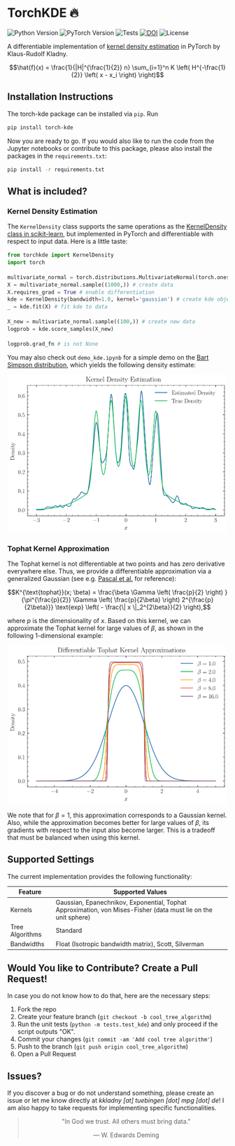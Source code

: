 # TorchKDE :fire:

![Python Version](https://img.shields.io/badge/python-3.11.11%2B-blue.svg)
![PyTorch Version](https://img.shields.io/badge/pytorch-2.5.1-brightgreen.svg)
![Tests](https://github.com/rudolfwilliam/torch-kde/actions/workflows/ci.yml/badge.svg)
[![DOI](https://zenodo.org/badge/901331908.svg)](https://doi.org/10.5281/zenodo.14674657)
![License](https://img.shields.io/github/license/rudolfwilliam/torch-kde)

A differentiable implementation of [kernel density estimation](https://en.wikipedia.org/wiki/Kernel_density_estimation) in PyTorch by Klaus-Rudolf Kladny.

$$\hat{f}(x) = \frac{1}{|H|^{\frac{1}{2}} n} \sum_{i=1}^n K \left( H^{-\frac{1}{2}} \left( x - x_i \right) \right)$$

## Installation Instructions

The torch-kde package can be installed via `pip`. Run

```bash
pip install torch-kde
```

Now you are ready to go. If you would also like to run the code from the Jupyter notebooks or contribute to this package, please also install the packages in the `requirements.txt`:

```bash
pip install -r requirements.txt
```

## What is included?

### Kernel Density Estimation

The `KernelDensity` class supports the same operations as the [KernelDensity class in scikit-learn](https://scikit-learn.org/dev/modules/generated/sklearn.neighbors.KernelDensity.html), but implemented in PyTorch and differentiable with respect to input data. Here is a little taste:

```python
from torchkde import KernelDensity
import torch

multivariate_normal = torch.distributions.MultivariateNormal(torch.ones(2), torch.eye(2))
X = multivariate_normal.sample((1000,)) # create data
X.requires_grad = True # enable differentiation
kde = KernelDensity(bandwidth=1.0, kernel='gaussian') # create kde object with isotropic bandwidth matrix
_ = kde.fit(X) # fit kde to data

X_new = multivariate_normal.sample((100,)) # create new data 
logprob = kde.score_samples(X_new)

logprob.grad_fn # is not None
```

You may also check out `demo_kde.ipynb` for a simple demo on the [Bart Simpson distribution](https://www.stat.cmu.edu/~larry/=sml/densityestimation.pdf), which yields the following density estimate:

<p align="center">
<img src="/plots/bart_simpson_kde.svg" width="500">
</p>

### Tophat Kernel Approximation

The Tophat kernel is not differentiable at two points and has zero derivative everywhere else. Thus, we provide a differentiable approximation via a generalized Gaussian (see e.g. [Pascal et al.](https://arxiv.org/pdf/1302.6498) for reference):

$$K^{\text{tophat}}(x; \beta) = \frac{\beta \Gamma \left( \frac{p}{2} \right) }{\pi^{\frac{p}{2}} \Gamma \left( \frac{p}{2\beta} \right) 2^{\frac{p}{2\beta}}} \text{exp} \left( - \frac{\| x \|_2^{2\beta}}{2} \right),$$

where $p$ is the dimensionality of $x$. Based on this kernel, we can approximate the Tophat kernel for large values of $\beta$, as shown in the following 1-dimensional example:

<p align="center">
<img src="/plots/tophat_approx.svg" width="500">
</p>

We note that for $\beta = 1$, this approximation corresponds to a Gaussian kernel. Also, while the approximation becomes better for large values of $\beta$, its gradients with respect to the input also become larger. This is a tradeoff that must be balanced when using this kernel.

## Supported Settings

The current implementation provides the following functionality:

<div align="center">

| Feature                  | Supported Values            |
|--------------------------|-----------------------------|
| Kernels                  | Gaussian, Epanechnikov, Exponential, Tophat Approximation, von Mises-Fisher (data must lie on the unit sphere) |
| Tree Algorithms          | Standard                    |
| Bandwidths               | Float (Isotropic bandwidth matrix), Scott, Silverman |

</div>

## Would You like to Contribute? Create a Pull Request!

In case you do not know how to do that, here are the necessary steps:

1. Fork the repo
2. Create your feature branch (`git checkout -b cool_tree_algorithm`)
3. Run the unit tests (`python -m tests.test_kde`) and only proceed if the script outputs "OK".
4. Commit your changes (`git commit -am 'Add cool tree algorithm'`)
5. Push to the branch (`git push origin cool_tree_algorithm`)
6. Open a Pull Request

## Issues?

If you discover a bug or do not understand something, please create an issue or let me know directly at *kkladny [at] tuebingen [dot] mpg [dot] de*! I am also happy to take requests for implementing specific functionalities.


<div align="center">

> "In God we trust. All others must bring data."
> 
> — W. Edwards Deming
> 
</div>
